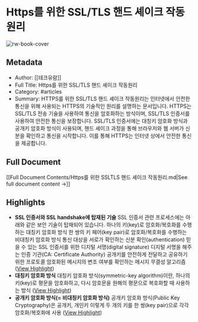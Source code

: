 # Https를 위한 SSL/TLS 핸드 셰이크 작동원리

![rw-book-cover](https://img1.daumcdn.net/thumb/R1280x0/?fname=http://t1.daumcdn.net/brunch/service/user/JqQ/image/DnsDAsjRc5UTdYGy-DROkYekDvw.png)

## Metadata
- Author: [[테크유람]]
- Full Title: Https를 위한 SSL/TLS 핸드 셰이크 작동원리
- Category: #articles
- Summary: HTTPS를 위한 SSL/TLS 핸드 셰이크 작동원리는 인터넷에서 안전한 통신을 위해 사용되는 HTTPS의 기술적인 원리를 설명하는 문서입니다. HTTPS는 SSL/TLS 전송 기술을 사용하여 통신을 암호화하는 방식이며, SSL/TLS 인증서를 사용하여 안전한 통신을 보장합니다. SSL/TLS 인증서에는 대칭키 암호화 방식과 공개키 암호화 방식이 사용되며, 핸드 셰이크 과정을 통해 브라우저와 웹 서버가 신분을 확인하고 통신을 시작합니다. 이를 통해 HTTPS는 인터넷 상에서 안전한 통신을 제공합니다.

## Full Document
[[Full Document Contents/Https를 위한 SSLTLS 핸드 셰이크 작동원리.md|See full document content →]]

## Highlights
- **SSL 인증서와 SSL handshake에 탑재된 기술**
  SSL 인증서 관련 프로세스에는 아래와 같은 보안 기술이 탑재되어 있습니다.
  하나의 키(key)로 암호화/복호화를 수행하는 대칭키 암호화 방식
  한 쌍의 키 페어(key pair)로 암호화/복호화를 수행하는 비대칭키 암호화 방식
  통신 대상을 서로가 확인하는 신분 확인(authentication)
  믿을 수 있는 SSL 인증서를 위한 디지털 서명(digital signature)
  디지털 서명을 해주는 인증 기관(CA: Certificate Authority)
  공개키를 안전하게 전달하고 공유하기 위한 프로토콜
  암호화된 메시지의 변조 여부를 확인하는 메시지 무결성 알고리즘 ([View Highlight](https://read.readwise.io/read/01hmx8m1ge1m9wkp2mnchv1qaq))
- **대칭키 암호화 방식**
  대칭키 암호화 방식(symmetric-key algorithm)이란, 하나의 키(key)로 평문을 암호화하고, 다시 암호문을 원해의 평문으로 복호화할 때 사용하는 방식 ([View Highlight](https://read.readwise.io/read/01hmx8kvj3nvnrsgdah0n39znv))
- **공개키 암호화 방식(= 비대칭키 암호화 방식)** 
  공개키 암호화 방식(Public Key Cryptography)은 공개키, 개인키 이렇게 두 개의 키를 한 쌍(key pair)으로 각각 암호화/복호화에 사용 ([View Highlight](https://read.readwise.io/read/01hmx8m708cahq0a4596m1tyfp))
